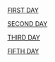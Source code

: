 
[FIRST DAY](https://github.com/joyalpj573/internship/blob/main/1firstday.md)

[SECOND DAY](https://github.com/joyalpj573/internship/blob/main/2ndday.md)

[THIRD DAY](https://www.tinkercad.com/things/85kYaymCbMp-exquisite-turing-inari/editel.md)



[FIFTH DAY](https://github.com/joyalpj573/internship/blob/main/5thday.md)

